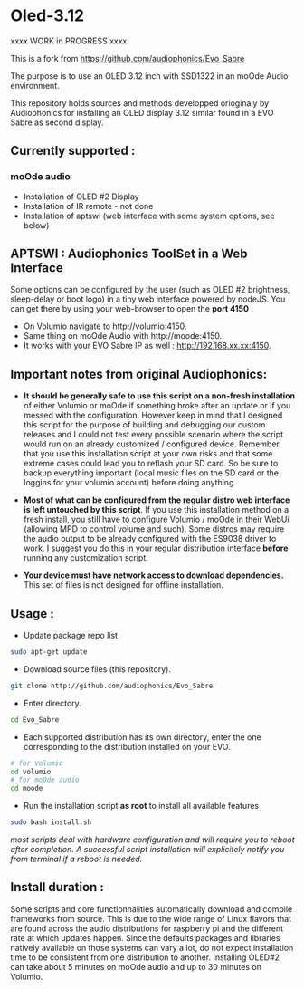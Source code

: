 # Oled-3.12

xxxx  WORK in PROGRESS  xxxx

This is a fork from https://github.com/audiophonics/Evo_Sabre

The purpose is to use an OLED 3.12 inch with SSD1322 in an moOde Audio environment. 

This repository holds sources and methods developped orioginaly by Audiophonics for installing an OLED display 3.12 similar found in a EVO Sabre as second display.

## Currently supported : 

 
### moOde audio
* Installation of OLED #2 Display
* Installation of IR remote - not done
* Installation of aptswi (web interface with some system options, see below) 

## APTSWI : Audiophonics ToolSet in a Web Interface
Some options can be configured by the user (such as OLED #2 brightness, sleep-delay or boot logo) in a tiny web interface powered by nodeJS. 
You can get there by using your web-browser to open the **port 4150** : 
* On Volumio navigate to http://volumio:4150. 
* Same thing on moOde Audio with http://moode:4150. 
* It works with your EVO Sabre IP as well : http://192.168.xx.xx:4150.

## Important notes from original Audiophonics: 
* **It should be generally safe to use this script on a non-fresh installation** of either Volumio or moOde if something broke after an update or if you messed with the configuration. However keep in mind that I designed this script for the purpose of building and debugging our custom releases and I could not test every possible scenario where the script would run on an already customized / configured device. Remember that you use this installation script at your own risks and that some extreme cases could lead you to reflash your SD card. So be sure to backup everything important (local music files on the SD card or the loggins for your volumio account) before doing anything. 

* **Most of what can be configured from the regular distro web interface is left untouched by this script**. If you use this installation method on a fresh install, you still have to configure Volumio / moOde in their WebUi (allowing MPD to control volume and such). Some distros may require the audio output to be already configured with the ES9038 driver to work. I suggest you do this in your regular distribution interface **before** running any customization script.

* **Your device must have network access to download dependencies.** This set of files is not designed for offline installation.

## Usage : 

* Update package repo list
```bash
sudo apt-get update
```

* Download source files (this repository).
```bash
git clone http://github.com/audiophonics/Evo_Sabre
```
* Enter directory.
```bash
cd Evo_Sabre
```
* Each supported distribution has its own directory, enter the one corresponding to the distribution installed on your EVO. 
```bash
# for Volumio
cd volumio
# for moOde audio
cd moode
```
* Run the installation script **as root** to install all available features
```bash
sudo bash install.sh
```

*most scripts deal with hardware configuration and will require you to reboot after completion. A successful script installation will explicitely notify you from terminal if a reboot is needed.*

## Install duration :
Some scripts and core functionnalities automatically download and compile frameworks from source. This is due to the wide range of Linux flavors that are found across the audio distributions for raspberry pi and the different rate at which updates happen. Since the defaults packages and libraries natively available on those systems can vary a lot, do not expect installation time to be consistent from one distribution to another. Installing OLED#2 can take about 5 minutes on moOde audio and up to 30 minutes on Volumio. 

